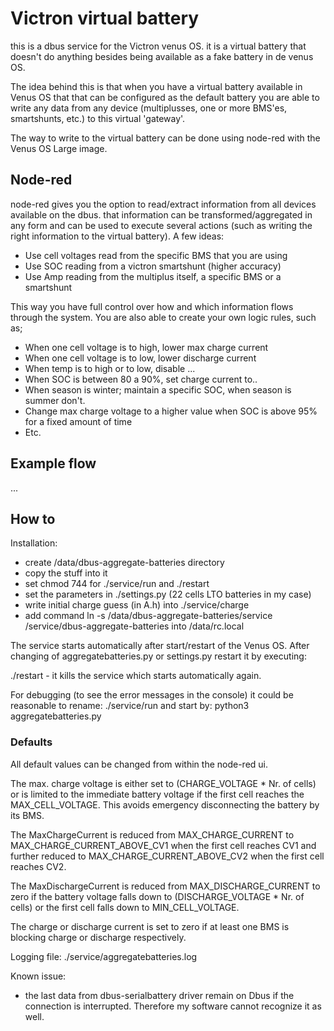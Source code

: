 # Victron virtual battery

this is a dbus service for the Victron venus OS. it is a virtual battery that doesn't do anything besides being available as a fake battery in de venus OS.

The idea behind this is that when you have a virtual battery available in Venus OS that that can be configured as the default battery you are able to write any data from any device (multiplusses, one or more BMS'es, smartshunts, etc.) to this virtual 'gateway'. 

The way to write to the virtual battery can be done using node-red with the Venus OS Large image. 

## Node-red

node-red gives you the option to read/extract information from all devices available on the dbus. that information can be transformed/aggregated in any form and can be used to execute several actions (such as writing the right information to the virtual battery). A few ideas:

- Use cell voltages read from the specific BMS that you are using
- Use SOC reading from a victron smartshunt (higher accuracy)
- Use Amp reading from the multiplus itself, a specific BMS or a smartshunt

This way you have full control over how and which information flows through the system. You are also able to create your own logic rules, such as; 

- When one cell voltage is to high, lower max charge current
- When one cell voltage is to low, lower discharge current
- When temp is to high or to low, disable ... 
- When SOC is between 80 a 90%, set charge current to..
- When season is winter; maintain a specific SOC, when season is summer don't.
- Change max charge voltage to a higher value when SOC is above 95% for a fixed amount of time
- Etc.

## Example flow

...

## How to

Installation:
- create /data/dbus-aggregate-batteries directory
- copy the stuff into it
- set chmod 744 for ./service/run and ./restart
- set the parameters in ./settings.py (22 cells LTO batteries in my case)
- write initial charge guess (in A.h) into ./service/charge
- add command ln -s /data/dbus-aggregate-batteries/service /service/dbus-aggregate-batteries into /data/rc.local


The service starts automatically after start/restart of the Venus OS. After changing of aggregatebatteries.py or
settings.py restart it by executing:

./restart - it kills the service which starts automatically again.

For debugging (to see the error messages in the console) it could be reasonable to rename: ./service/run 
and start by: python3 aggregatebatteries.py

### Defaults

All default values can be changed from within the node-red ui. 


	
The max. charge voltage is either set to (CHARGE_VOLTAGE * Nr. of cells) or is limited to the immediate battery voltage if the first cell reaches 
the MAX_CELL_VOLTAGE. This avoids emergency disconnecting the battery by its BMS.    
	
The MaxChargeCurrent is reduced from MAX_CHARGE_CURRENT to MAX_CHARGE_CURRENT_ABOVE_CV1 when the first cell reaches CV1 and further
reduced to MAX_CHARGE_CURRENT_ABOVE_CV2 when the first cell reaches CV2.

The MaxDischargeCurrent is reduced from MAX_DISCHARGE_CURRENT to zero if the battery voltage falls down to (DISCHARGE_VOLTAGE * Nr. of cells)
or the first cell falls down to MIN_CELL_VOLTAGE.

The charge or discharge current is set to zero if at least one BMS is blocking charge or discharge respectively.

Logging file:
./service/aggregatebatteries.log	

Known issue:
- the last data from dbus-serialbattery driver remain on Dbus if the connection is interrupted. Therefore my software cannot recognize it as well.
